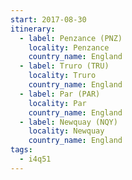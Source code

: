 ```yaml
---
start: 2017-08-30
itinerary:
  - label: Penzance (PNZ)
    locality: Penzance
    country_name: England
  - label: Truro (TRU)
    locality: Truro
    country_name: England
  - label: Par (PAR)
    locality: Par
    country_name: England
  - label: Newquay (NQY)
    locality: Newquay
    country_name: England
tags:
  - i4q51
---
```

